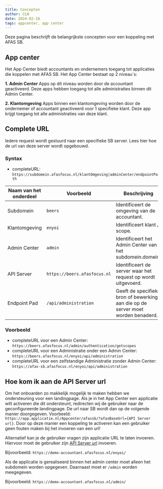 ```yaml
---
title: Concepten
author: CLN
date: 2024-02-18
tags: appcenter, app center
---
```

Deze pagina beschrijft de belangrijkste concepten voor een koppeling met AFAS SB.

## App center

Het App Center biedt accountants en ondernemers toegang tot applicaties die koppelen met AFAS SB. Het App Center bestaat op 2 niveau`s:

**1. Admin Center**
Apps op dit niveau worden door de accountant geactiveerd. Deze apps hebben toegang tot alle administraties binnen dit Admin Center.

**2. Klantomgeving**
Apps binnen een klantomgeving worden door de ondernemer of accountant geactiveerd voor 1 specifieke klant. Deze app krijgt toegang tot alle administraties van deze klant.

## Complete URL

Iedere request wordt gestuurd naar een specifieke SB server. Lees hier hoe de url van deze server wordt opgebouwd.

### Syntax

- completeURL: `https://subdomein.afasfocus.nl/klantOmgeving|adminCenter/endpointPath`

| Naam van het onderdeel | Voorbeeld                                             | Beschrijving                                                                                                      |
|------------------------|-------------------------------------------------------|-------------------------------------------------------------------------------------------------------------------|
| Subdomein              | `beers`                                               | Identificeert de omgeving van de accountant. |
| Klantomgeving          | `enyoi`                      | Identificeert klant / scope.                                      |
| Admin Center          | `admin`                      | Identificeert het Admin Center van het subdomein.domein.                                      |
| API Server          | `https://beers.afasfocus.nl`                      | Identificeert de server waar het request op wordt uitgevoerd.                                      |
| Endpoint Pad           | `/api/administration`                           | Geeft de specifieke bron of bewerking aan die op de server moet worden benaderd.                                 |

### Voorbeeld

- completeURL voor een Admin Center: `https://beers.afasfocus.nl/admin/authentication/getscopes`
- completeURL voor een Administratie onder een Admin Center: `https://beers.afasfocus.nl/enyoi/api/administration`
- completeURL voor een zelfstandige Administratie zonder Admin Center: `https://afas-sb.afasfocus.nl/enyoi/api/administration`

## Hoe kom ik aan de API Server url

Om het onboarden zo makkelijk mogelijk te maken hebben we ondersteuning voor een landingpage. Als je in het App Center een applicatie wilt activeren die dit ondersteunt, redirecten wij de gebruiker naar de geconfigureerde landingpage. De url naar SB wordt dan op de volgende manier doorgegeven. Voorbeeld: `https://app.applicatie.nl/Appcenter/afassb/?afasBaseUrl={API Server url}`. Door op deze manier een koppeling te activeren kan een gebruiker geen fouten maken bij het invoeren van een url!

Alternatief kan je de gebruiker vragen zijn applicatie URL te laten invoeren. Hiervoor moet de gebruiker zijn [API Server url](./Concepts#complete-url) invoeren.

Bijvoorbeeld: `https://demo-accountant.afasfocus.nl/enyoi/`

Als de applicatie is gerealiseerd binnen het admin center moet alleen het subdomein worden opgegeven. Daarnaast moet er `/admin` worden meegegeven.

Bijvoorbeeld: `https://demo-accountant.afasfocus.nl/admin/`